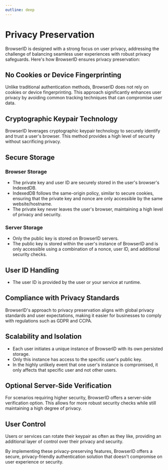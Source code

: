 ```yaml
---
outline: deep
---
```


# Privacy Preservation

BrowserID is designed with a strong focus on user privacy, addressing the challenge of balancing seamless user experiences with robust privacy safeguards. Here's how BrowserID ensures privacy preservation:

## No Cookies or Device Fingerprinting

Unlike traditional authentication methods, BrowserID does not rely on cookies or device fingerprinting. This approach significantly enhances user privacy by avoiding common tracking techniques that can compromise user data.

## Cryptographic Keypair Technology

BrowserID leverages cryptographic keypair technology to securely identify and trust a user's browser. This method provides a high level of security without sacrificing privacy.

## Secure Storage

### Browser Storage

- The private key and user ID are securely stored in the user's browser's IndexedDB.
- IndexedDB follows the same-origin policy, similar to secure cookies, ensuring that the private key and nonce are only accessible by the same website/hostname.
- The private key never leaves the user's browser, maintaining a high level of privacy and security.

### Server Storage

- Only the public key is stored on BrowserID servers.
- The public key is stored within the user's instance of BrowserID and is only accessible using a combination of a nonce, user ID, and additional security checks.

## User ID Handling

- The user ID is provided by the user or your service at runtime.

## Compliance with Privacy Standards

BrowserID's approach to privacy preservation aligns with global privacy standards and user expectations, making it easier for businesses to comply with regulations such as GDPR and CCPA.

## Scalability and Isolation

- Each user initiates a unique instance of BrowserID with its own persisted storage.
- Only this instance has access to the specific user's public key.
- In the highly unlikely event that one user's instance is compromised, it only affects that specific user and not other users.

## Optional Server-Side Verification

For scenarios requiring higher security, BrowserID offers a server-side verification option. This allows for more robust security checks while still maintaining a high degree of privacy.

## User Control

Users or services can rotate their keypair as often as they like, providing an additional layer of control over their privacy and security.

By implementing these privacy-preserving features, BrowserID offers a secure, privacy-friendly authentication solution that doesn't compromise on user experience or security.
